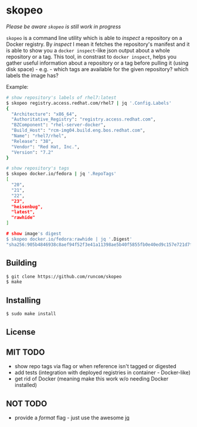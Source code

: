 skopeo
=

_Please be aware `skopeo` is still work in progress_

`skopeo` is a command line utility which is able to _inspect_ a repository on a Docker registry.
By _inspect_ I mean it fetches the repository's manifest and it is able to show you a `docker inspect`-like
json output about a whole repository or a tag. This tool, in constrast to `docker inspect`, helps you gather useful information about
a repository or a tag before pulling it (using disk space) - e.g. - which tags are available for the given repository? which labels the image has?

Example:
```sh
# show repository's labels of rhel7:latest
$ skopeo registry.access.redhat.com/rhel7 | jq '.Config.Labels'
{
  "Architecture": "x86_64",
  "Authoritative_Registry": "registry.access.redhat.com",
  "BZComponent": "rhel-server-docker",
  "Build_Host": "rcm-img04.build.eng.bos.redhat.com",
  "Name": "rhel7/rhel",
  "Release": "38",
  "Vendor": "Red Hat, Inc.",
  "Version": "7.2"
}

# show repository's tags
$ skopeo docker.io/fedora | jq '.RepoTags'
[
  "20",
  "21",
  "22",
  "23",
  "heisenbug",
  "latest",
  "rawhide"
]

# show image's digest
$ skopeo docker.io/fedora:rawhide | jq '.Digest'
"sha256:905b4846938c8aef94f52f3e41a11398ae5b40f5855fb0e40ed9c157e721d7f8"
```
Building
-
```sh
$ git clone https://github.com/runcom/skopeo
$ make
```
Installing
-
```sh
$ sudo make install
```
License
-
MIT
TODO
-
- show repo tags via flag or when reference isn't tagged or digested
- add tests (integration with deployed registries in container - Docker-like)
- get rid of Docker (meaning make this work w/o needing Docker installed)

NOT TODO
-
- provide a _format_ flag - just use the awesome [jq](https://stedolan.github.io/jq/)
